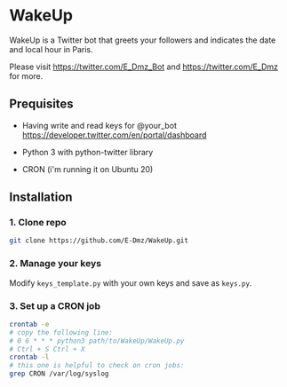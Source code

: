 # WakeUp
WakeUp is a Twitter bot that greets your followers and indicates the date and local hour in Paris.

Please visit https://twitter.com/E_Dmz_Bot and https://twitter.com/E_Dmz for more.

## Prequisites
* Having write and read keys for @your_bot https://developer.twitter.com/en/portal/dashboard 

* Python 3 with python-twitter library 

* CRON (i'm running it on Ubuntu 20)

## Installation
### 1. Clone repo
```bash 
git clone https://github.com/E-Dmz/WakeUp.git
```
### 2. Manage your keys
Modify `keys_template.py` with your own keys and save as `keys.py`.

### 3. Set up a CRON job
```bash
crontab -e
# copy the following line: 
# 0 6 * * * python3 path/to/WakeUp/WakeUp.py
# Ctrl + S Ctrl + X
crontab -l
# this one is helpful to check on cron jobs: 
grep CRON /var/log/syslog
```

